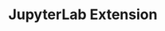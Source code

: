 ---
title: JupyterLab Extension
description: Learn how to deploy Pachyderm with the JupyterLab extension.
author:
tags: ["2.3.x","deployment", "integrations", "jupyterlab"]
categories:
series:
date:
weight: 1
---